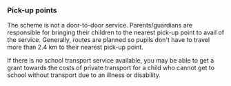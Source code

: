 ###  Pick-up points

The scheme is not a door-to-door service. Parents/guardians are responsible
for bringing their children to the nearest pick-up point to avail of the
service. Generally, routes are planned so pupils don't have to travel more
than 2.4 km to their nearest pick-up point.

If there is no school transport service available, you may be able to get a
grant towards the costs of private transport for a child who cannot get to
school without transport due to an illness or disability.
